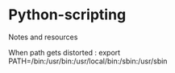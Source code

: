 # Python-scripting
Notes and resources

When path gets distorted :  export PATH=/bin:/usr/bin:/usr/local/bin:/sbin:/usr/sbin
